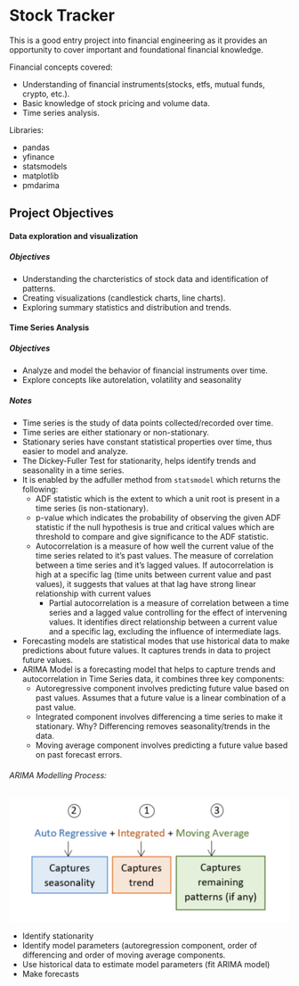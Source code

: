 # Stock Tracker
This is a good entry project into financial engineering as it provides an opportunity to cover important
and foundational financial knowledge.

Financial concepts covered:
- Understanding of financial instruments(stocks, etfs, mutual funds, crypto, etc.).
- Basic knowledge of stock pricing and volume data.
- Time series analysis.

Libraries:
- pandas
- yfinance
- statsmodels
- matplotlib
- pmdarima


## Project Objectives
#### Data exploration and visualization
##### Objectives
- Understanding the charcteristics of stock data and identification of patterns.
- Creating visualizations (candlestick charts, line charts).
- Exploring summary statistics and distribution and trends.

#### Time Series Analysis
##### Objectives
- Analyze and model the behavior of financial instruments over time.
- Explore concepts like autorelation, volatility and seasonality
##### Notes
- Time series is the study of data points collected/recorded over time.  
- Time series are either stationary or non-stationary.  
- Stationary series have constant statistical properties over time, thus easier to model and analyze.  
- The Dickey-Fuller Test for stationarity, helps identify trends and seasonality in a time series.  
- It is enabled by the adfuller method from `statsmodel` which returns the following: 
    - ADF statistic which is the extent to which a unit root is present in a time series (is non-stationary).
    - p-value which indicates the probability of observing the given ADF statistic if the null hypothesis is true and critical values which are threshold to compare and give significance to the ADF statistic.
    - Autocorrelation is a measure of how well the current value of the time series related to it’s past values. The measure of correlation between a time series and it’s lagged values. If autocorrelation is high at a specific lag (time units between current value and past values), it suggests that values at that lag have strong linear relationship with current values
        - Partial autocorrelation is a measure of correlation between a time series and a lagged value controlling for the effect of intervening values. It identifies direct relationship between a current value and a specific lag, excluding the influence of intermediate lags.
- Forecasting models are statistical modes that use historical data to make predictions about future values. It captures trends in data to project future values.
- ARIMA Model is a forecasting model that helps to capture trends and autocorrelation in Time Series data, it combines three key components:
    - Autoregressive component involves predicting future value based on past values. Assumes that a future value is a linear combination of a past value.
    - Integrated component involves differencing a time series to make it stationary. Why? Differencing removes seasonality/trends in the data.
    - Moving average component involves predicting a future value based on past forecast errors.
######  ARIMA Modelling Process:
![Arima modelling process](./images/arima-process.png) 
- Identify stationarity
- Identify model parameters (autoregression component, order of differencing and order of moving average components.
- Use historical data to estimate model parameters (fit ARIMA model)
- Make forecasts
